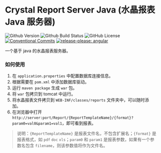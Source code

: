 # Crystal Report Server Java (水晶报表 Java 服务器)

![Github Version](https://img.shields.io/github/v/release/hks2002/crystal-report-server-java?display_name=release)
![Github Build Status](https://img.shields.io/github/actions/workflow/status/hks2002/crystal-report-server-java/Build.yml)
![GitHub License](https://img.shields.io/github/license/hks2002/crystal-report-server-java)
[![Conventional Commits](https://img.shields.io/badge/Conventional%20Commits-1.0.0-yellow.svg)](https://conventionalcommits.org)
[![release-please: angular](https://img.shields.io/badge/release--please-angular-e10079??style=flat&logo=google)](https://github.com/google-github-actions/release-please-action)

一个基于 java 的水晶报表服务器。

### 如何使用

1. 在 `application.properties` 中配置数据库连接信息。
2. 根据需要在 `pom.xml` 中添加数据库驱动。
3. 运行 `maven package` 生成 `war` 包。
4. 将 `war` 包拷贝到 tomcat 中运行。
5. 将水晶报表文件拷贝到 `WEB-INF/classes/reports` 文件夹中，可以随时添加。
6. 在浏览器中打开 `http://server:port/Report/{ReportTemplateName}/{format}?param0=val0&param1=val1`，即可看到报表。

> 说明：`{ReportTemplateName}` 是报表文件名，不包含扩展名；`{format}` 是报表格式，如 `pdf` `doc` `xls`；`param0` 和 `param1` 是报表参数，如果有一个参数名包含 `filename`，则该参数值将作为文件名。
